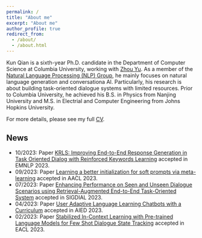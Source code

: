 ```yaml
---
permalink: /
title: "About me"
excerpt: "About me"
author_profile: true
redirect_from: 
  - /about/
  - /about.html
---
```



Kun Qian is a sixth-year Ph.D. candidate in the Department of Computer Science at Columbia University, working with [Zhou Yu](https://www.cs.columbia.edu/~zhouyu/). As a member of the [Natural Language Processing (NLP) Group](http://www.cs.columbia.edu/nlp/people.cgi), he mainly focuses on natural language generation and conversationa AI. Particularly, his research is about building task-oriented dialogue systems with limited resources. Prior to Columbia University, he achieved his B.S. in Physics from Nanjing University and M.S. in Electrial and Computer Engineering from Johns Hopkins University.

For more details, please see my full [CV](https://qbetterk.github.io/cv/).

## News
- 10/2023: Paper [KRLS: Improving End-to-End Response Generation in Task Oriented Dialog with Reinforced Keywords Learning](https://arxiv.org/abs/2211.16773) accepted in EMNLP 2023.
- 09/2023: Paper [Learning a better initialization for soft prompts via meta-learning](https://arxiv.org/abs/2205.12471) accepted in AACL 2023.
- 07/2023: Paper [Enhancing Performance on Seen and Unseen Dialogue Scenarios using Retrieval-Augmented End-to-End Task-Oriented System](https://arxiv.org/abs/2308.08169) accepted in SIGDIAL 2023.
- 04/2023: Paper [User Adaptive Language Learning Chatbots with a Curriculum](https://arxiv.org/abs/2304.05489) accepted in AIED 2023.
- 02/2023: Paper [Stabilized In-Context Learning with Pre-trained Language Models for Few Shot Dialogue State Tracking](https://arxiv.org/abs/2302.05932) accepted in EACL 2023.